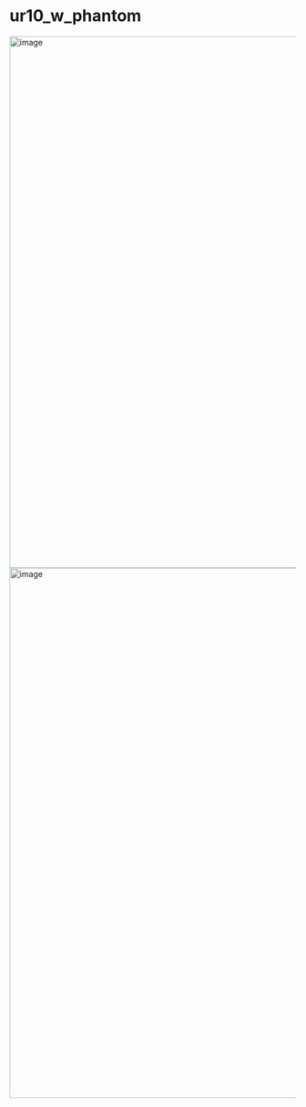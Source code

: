 # ur10_w_phantom
<img width="933" alt="image" src="https://github.com/imyoungchae/ur10_w_phantom/assets/87971802/5ec67648-7db9-435e-aa51-b8d8f7fdc1bf">
<img width="930" alt="image" src="https://github.com/imyoungchae/ur10_w_phantom/assets/87971802/d8d685eb-d05b-443c-bbd2-4573973f0361">
